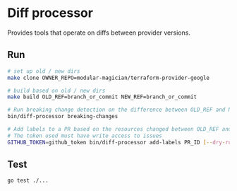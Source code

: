 # Diff processor

Provides tools that operate on diffs between provider versions.

## Run

```bash
# set up old / new dirs
make clone OWNER_REPO=modular-magician/terraform-provider-google

# build based on old / new dirs
make build OLD_REF=branch_or_commit NEW_REF=branch_or_commit

# Run breaking change detection on the difference between OLD_REF and NEW_REF
bin/diff-processor breaking-changes

# Add labels to a PR based on the resources changed between OLD_REF and NEW_REF
# The token used must have write access to issues
GITHUB_TOKEN=github_token bin/diff-processor add-labels PR_ID [--dry-run]
```

## Test
```bash
go test ./...
```
